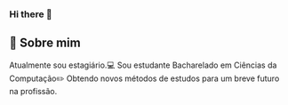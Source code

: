 ### Hi there 👋
## 🚀 Sobre mim
Atualmente sou estagiário.💻
Sou estudante Bacharelado em Ciências da Computação✏️
Obtendo novos métodos de estudos para um breve futuro na profissão.


<!--
**CH-dev48/CH-dev48** is a ✨ _special_ ✨ repository because its `README.md` (this file) appears on your GitHub profile.

Here are some ideas to get you started:

- 🔭 I’m currently working on ...
- 🌱 I’m currently learning ...
- 👯 I’m looking to collaborate on ...
- 🤔 I’m looking for help with ...
- 💬 Ask me about ...
- 📫 How to reach me: ...
- 😄 Pronouns: ...
- ⚡ Fun fact: ...
-->
